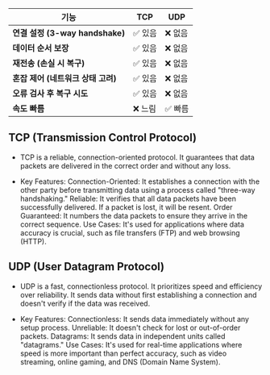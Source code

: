 | 기능                          | TCP  | UDP  |
| --------------------------- | ---- | ---- |
| **연결 설정 (3-way handshake)** | ✅ 있음 | ❌ 없음 |
| **데이터 순서 보장**               | ✅ 있음 | ❌ 없음 |
| **재전송 (손실 시 복구)**           | ✅ 있음 | ❌ 없음 |
| **혼잡 제어 (네트워크 상태 고려)**      | ✅ 있음 | ❌ 없음 |
| **오류 검사 후 복구 시도**           | ✅ 있음 | ❌ 없음 |
| **속도 빠름**                   | ❌ 느림 | ✅ 빠름 |

## TCP (Transmission Control Protocol)
- TCP is a reliable, connection-oriented protocol. It guarantees that data packets are delivered in the correct order and without any loss.

* Key Features:
Connection-Oriented: It establishes a connection with the other party before transmitting data using a process called "three-way handshaking."
Reliable: It verifies that all data packets have been successfully delivered. If a packet is lost, it will be resent.
Order Guaranteed: It numbers the data packets to ensure they arrive in the correct sequence.
Use Cases: It's used for applications where data accuracy is crucial, such as file transfers (FTP) and web browsing (HTTP).

## UDP (User Datagram Protocol)
- UDP is a fast, connectionless protocol. It prioritizes speed and efficiency over reliability. It sends data without first establishing a connection and doesn't verify if the data was received.

* Key Features:
Connectionless: It sends data immediately without any setup process.
Unreliable: It doesn't check for lost or out-of-order packets.
Datagrams: It sends data in independent units called "datagrams."
Use Cases: It's used for real-time applications where speed is more important than perfect accuracy, such as video streaming, online gaming, and DNS (Domain Name System).